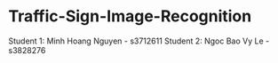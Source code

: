 # Traffic-Sign-Image-Recognition

Student 1: Minh Hoang Nguyen - s3712611
Student 2: Ngoc Bao Vy Le -  s3828276
